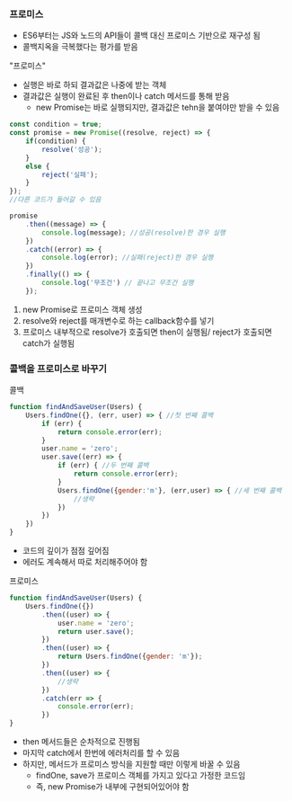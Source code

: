 ### 프로미스
- ES6부터는 JS와 노드의 API들이 콜백 대신 프로미스 기반으로 재구성 됨
- 콜백지옥을 극복했다는 평가를 받음

"프로미스"
- 실행은 바로 하되 결과값은 나중에 받는 객체
- 결과값은 실행이 완료된 후 then이나 catch 메서드를 통해 받음
  - new Promise는 바로 실행되지만, 결과값은 tehn을 붙여야만 받을 수 있음
```javascript
const condition = true;
const promise = new Promise((resolve, reject) => {
    if(condition) {
        resolve('성공');
    }
    else {
        reject('실패');
    }
});
//다른 코드가 들어갈 수 있음

promise
    .then((message) => {
        console.log(message); //성공(resolve)한 경우 실행
    })
    .catch((error) => {
        console.log(error); //실패(reject)한 경우 실행
    })
    .finally(() => {
        console.log('무조건') // 끝나고 무조건 실행
    });
```
1. new Promise로 프로미스 객체 생성
2. resolve와 reject를 매개변수로 하는 callback함수를 넣기
3. 프로미스 내부적으로 resolve가 호출되면 then이 실행됨/ reject가 호출되면 catch가 실행됨

### 콜백을 프로미스로 바꾸기
콜백
```javascript
function findAndSaveUser(Users) {
    Users.findOne({}, (err, user) => { //첫 번째 콜백
        if (err) {
            return console.error(err);
        }
        user.name = 'zero';
        user.save((err) => {
            if (err) { //두 번째 콜백
                return console.error(err);
            }
            Users.findOne({gender:'m'}, (err,user) => { //세 번째 콜백
                //생략
            })
        })
    })
}
```
- 코드의 깊이가 점점 깊어짐
- 에러도 계속해서 따로 처리해주어야 함

프로미스
```javascript
function findAndSaveUser(Users) {
    Users.findOne({})
        .then((user) => {
            user.name = 'zero';
            return user.save();
        })
        .then((user) => {
            return Users.findOne({gender: 'm'});
        })
        .then((user) => {
            //생략
        })
        .catch(err => {
            console.error(err);
        })
}
```
- then 메서드들은 순차적으로 진행됨
- 마지막 catch에서 한번에 에러처리를 할 수 있음
- 하지만, 메서드가 프로미스 방식을 지원할 때만 이렇게 바꿀 수 있음
  - findOne, save가 프로미스 객체를 가지고 있다고 가정한 코드임
  - 즉, new Promise가 내부에 구현되어있어야 함